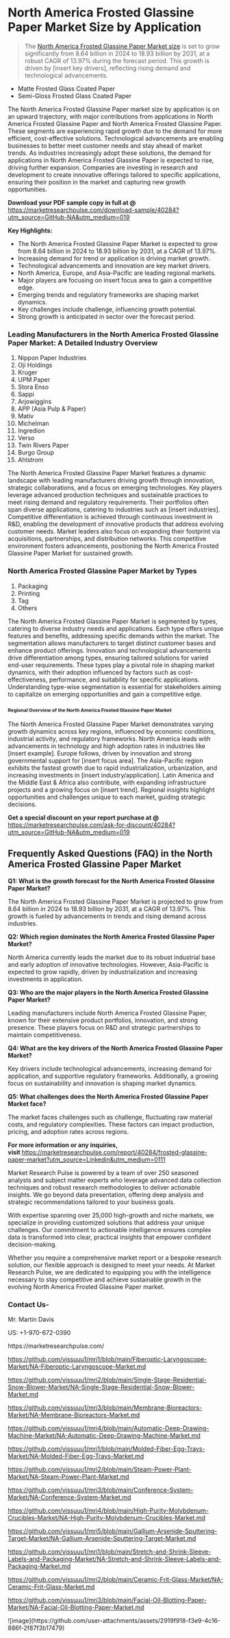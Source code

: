 <h1>North America Frosted Glassine Paper Market&nbsp;Size by Application</h1><blockquote><p>The <a href="https://marketresearchpulse.com/download-sample/40284?utm_source=GitHub-NA&amp;utm_medium=019">North America Frosted Glassine Paper Market size</a> is set to grow significantly from 8.64 billion in 2024 to 18.93 billion by 2031, at a robust CAGR of 13.97% during the forecast period. This growth is driven by [insert key drivers], reflecting rising demand and technological advancements.</p></blockquote><ul><li>Matte Frosted Glass Coated Paper<li> Semi-Gloss Frosted Glass Coated Paper</li></ul><p>The North America Frosted Glassine Paper market size by application is on an upward trajectory, with major contributions from applications in North America Frosted Glassine Paper and North America Frosted Glassine Paper. These segments are experiencing rapid growth due to the demand for more efficient, cost-effective solutions. Technological advancements are enabling businesses to better meet customer needs and stay ahead of market trends. As industries increasingly adopt these solutions, the demand for applications in North America Frosted Glassine Paper is expected to rise, driving further expansion. Companies are investing in research and development to create innovative offerings tailored to specific applications, ensuring their position in the market and capturing new growth opportunities.</p><p><strong>Download your PDF sample copy in full at @ </strong><a href="https://marketresearchpulse.com/download-sample/40284?utm_source=GitHub-NA&amp;utm_medium=019">https://marketresearchpulse.com/download-sample/40284?utm_source=GitHub-NA&amp;utm_medium=019</a></p><p><strong>Key Highlights: </strong></p><ul><li>The North America Frosted Glassine Paper Market is expected to grow from 8.64 billion in 2024 to 18.93 billion by 2031, at a CAGR of 13.97%.</li><li>Increasing demand for trend or application is driving market growth.</li><li>Technological advancements and innovation are key market drivers.</li><li>North America, Europe, and Asia-Pacific are leading regional markets.</li><li>Major players are focusing on insert focus area to gain a competitive edge.</li><li>Emerging trends and regulatory frameworks are shaping market dynamics.</li><li>Key challenges include challenge, influencing growth potential.</li><li>Strong growth is anticipated in sector over the forecast period.</li></ul><h3>Leading Manufacturers in the North America Frosted Glassine Paper Market: A Detailed Industry Overview</h3><ol><li>Nippon Paper Industries</li><li>Oji Holdings</li><li>Kruger</li><li>UPM Paper</li><li>Stora Enso</li><li>Sappi</li><li>Arjowiggins</li><li>APP (Asia Pulp & Paper)</li><li>Mativ</li><li>Michelman</li><li>Ingredion</li><li>Verso</li><li>Twin Rivers Paper</li><li>Burgo Group</li><li>Ahlstrom</li></ol><div class="flex max-w-full flex-col flex-grow"><div class="min-h-8 text-message flex w-full flex-col items-end gap-2 whitespace-normal break-words [.text-message+&amp;]:mt-5" dir="auto" data-message-author-role="assistant" data-message-id="fd8432e4-4910-450d-b182-61b7bfb0a01f" data-message-model-slug="gpt-4o"><div class="flex w-full flex-col gap-1 empty:hidden first:pt-[3px]"><div class="markdown prose w-full break-words dark:prose-invert light"><p>The North America Frosted Glassine Paper Market features a dynamic landscape with leading manufacturers driving growth through innovation, strategic collaborations, and a focus on emerging technologies. Key players leverage advanced production techniques and sustainable practices to meet rising demand and regulatory requirements. Their portfolios often span diverse applications, catering to industries such as [insert industries]. Competitive differentiation is achieved through continuous investment in R&amp;D, enabling the development of innovative products that address evolving customer needs. Market leaders also focus on expanding their footprint via acquisitions, partnerships, and distribution networks. This competitive environment fosters advancements, positioning the North America Frosted Glassine Paper Market for sustained growth.</p></div></div></div></div><h3>North America Frosted Glassine Paper Market by Types</h3><ol><li>Packaging<li> Printing<li> Tag<li> Others</li></ol><div class="flex max-w-full flex-col flex-grow"><div class="min-h-8 text-message flex w-full flex-col items-end gap-2 whitespace-normal break-words [.text-message+&amp;]:mt-5" dir="auto" data-message-author-role="assistant" data-message-id="084470be-0bb7-4664-bddf-5156b4f41249" data-message-model-slug="gpt-4o-mini"><div class="flex w-full flex-col gap-1 empty:hidden first:pt-[3px]"><div class="markdown prose w-full break-words dark:prose-invert light"><p>The North America Frosted Glassine Paper Market is segmented by types, catering to diverse industry needs and applications. Each type offers unique features and benefits, addressing specific demands within the market. The segmentation allows manufacturers to target distinct customer bases and enhance product offerings. Innovation and technological advancements drive differentiation among types, ensuring tailored solutions for varied end-user requirements. These types play a pivotal role in shaping market dynamics, with their adoption influenced by factors such as cost-effectiveness, performance, and suitability for specific applications. Understanding type-wise segmentation is essential for stakeholders aiming to capitalize on emerging opportunities and gain a competitive edge.</p></div></div></div></div><h3><span style="font-size: 11px;">Regional Overview of the North America Frosted Glassine Paper Market</span></h3><div class="flex max-w-full flex-col flex-grow"><div class="min-h-8 text-message flex w-full flex-col items-end gap-2 whitespace-normal break-words [.text-message+&amp;]:mt-5" dir="auto" data-message-author-role="assistant" data-message-id="e9038762-ce64-4e30-91c9-9bd413514231" data-message-model-slug="gpt-4o-mini"><div class="flex w-full flex-col gap-1 empty:hidden first:pt-[3px]"><div class="markdown prose w-full break-words dark:prose-invert light"><p>The North America Frosted Glassine Paper Market demonstrates varying growth dynamics across key regions, influenced by economic conditions, industrial activity, and regulatory frameworks. North America leads with advancements in technology and high adoption rates in industries like [insert example]. Europe follows, driven by innovation and strong governmental support for [insert focus area]. The Asia-Pacific region exhibits the fastest growth due to rapid industrialization, urbanization, and increasing investments in [insert industry/application]. Latin America and the Middle East &amp; Africa also contribute, with expanding infrastructure projects and a growing focus on [insert trend]. Regional insights highlight opportunities and challenges unique to each market, guiding strategic decisions.</p></div></div></div></div><p><strong>Get a special discount on your report purchase at @ </strong><a href="https://marketresearchpulse.com/ask-for-discount/40284?utm_source=GitHub-NA&amp;utm_medium=019">https://marketresearchpulse.com/ask-for-discount/40284?utm_source=GitHub-NA&amp;utm_medium=019</a></p><h2>Frequently Asked Questions (FAQ) in the North America Frosted Glassine Paper Market</h2><p><strong>Q1: What is the growth forecast for the North America Frosted Glassine Paper Market?</strong></p><p>The North America Frosted Glassine Paper Market is projected to grow from 8.64 billion in 2024 to 18.93 billion by 2031, at a CAGR of 13.97%. This growth is fueled by advancements in trends and rising demand across industries.</p><p><strong>Q2: Which region dominates the North America Frosted Glassine Paper Market?</strong></p><p>North America currently leads the market due to its robust industrial base and early adoption of innovative technologies. However, Asia-Pacific is expected to grow rapidly, driven by industrialization and increasing investments in application.</p><p><strong>Q3: Who are the major players in the North America Frosted Glassine Paper Market?</strong></p><p>Leading manufacturers include North America Frosted Glassine Paper, known for their extensive product portfolios, innovation, and strong presence. These players focus on R&amp;D and strategic partnerships to maintain competitiveness.</p><p><strong>Q4: What are the key drivers of the North America Frosted Glassine Paper Market?</strong></p><p>Key drivers include technological advancements, increasing demand for application, and supportive regulatory frameworks. Additionally, a growing focus on sustainability and innovation is shaping market dynamics.</p><p><strong>Q5: What challenges does the North America Frosted Glassine Paper Market face?</strong></p><p>The market faces challenges such as challenge, fluctuating raw material costs, and regulatory complexities. These factors can impact production, pricing, and adoption rates across regions.</p><p><strong>For more information or any inquiries, visit&nbsp;</strong><a href="https://marketresearchpulse.com/report/40284/frosted-glassine-paper-market?utm_source=Linkedin&utm_medium=0111">https://marketresearchpulse.com/report/40284/frosted-glassine-paper-market?utm_source=Linkedin&utm_medium=0111</a></p><p>Market Research Pulse is powered by a team of over 250 seasoned analysts and subject matter experts who leverage advanced data collection techniques and robust research methodologies to deliver actionable insights. We go beyond data presentation, offering deep analysis and strategic recommendations tailored to your business goals.</p><p>With expertise spanning over 25,000 high-growth and niche markets, we specialize in providing customized solutions that address your unique challenges. Our commitment to actionable intelligence ensures complex data is transformed into clear, practical insights that empower confident decision-making.</p><p>Whether you require a comprehensive market report or a bespoke research solution, our flexible approach is designed to meet your needs. At Market Research Pulse, we are dedicated to equipping you with the intelligence necessary to stay competitive and achieve sustainable growth in the evolving North America Frosted Glassine Paper market.</p><h3><strong>Contact Us-</strong></h3><p>Mr. Martin Davis</p><p>US: +1-970-672-0390</p><p>https://marketresearchpulse.com/</p><p><a href="https://github.com/vissuuu1/mri1/blob/main/Fiberoptic-Laryngoscope-Market/NA-Fiberoptic-Laryngoscope-Market.md">https://github.com/vissuuu1/mri1/blob/main/Fiberoptic-Laryngoscope-Market/NA-Fiberoptic-Laryngoscope-Market.md</a></p><p><a href="https://github.com/vissuuu1/mri2/blob/main/Single-Stage-Residential-Snow-Blower-Market/NA-Single-Stage-Residential-Snow-Blower-Market.md">https://github.com/vissuuu1/mri2/blob/main/Single-Stage-Residential-Snow-Blower-Market/NA-Single-Stage-Residential-Snow-Blower-Market.md</a></p><p><a href="https://github.com/vissuuu1/mri3/blob/main/Membrane-Bioreactors-Market/NA-Membrane-Bioreactors-Market.md">https://github.com/vissuuu1/mri3/blob/main/Membrane-Bioreactors-Market/NA-Membrane-Bioreactors-Market.md</a></p><p><a href="https://github.com/vissuuu1/mri4/blob/main/Automatic-Deep-Drawing-Machine-Market/NA-Automatic-Deep-Drawing-Machine-Market.md">https://github.com/vissuuu1/mri4/blob/main/Automatic-Deep-Drawing-Machine-Market/NA-Automatic-Deep-Drawing-Machine-Market.md</a></p><p><a href="https://github.com/vissuuu1/mri1/blob/main/Molded-Fiber-Egg-Trays-Market/NA-Molded-Fiber-Egg-Trays-Market.md">https://github.com/vissuuu1/mri1/blob/main/Molded-Fiber-Egg-Trays-Market/NA-Molded-Fiber-Egg-Trays-Market.md</a></p><p><a href="https://github.com/vissuuu1/mri2/blob/main/Steam-Power-Plant-Market/NA-Steam-Power-Plant-Market.md">https://github.com/vissuuu1/mri2/blob/main/Steam-Power-Plant-Market/NA-Steam-Power-Plant-Market.md</a></p><p><a href="https://github.com/vissuuu1/mri3/blob/main/Conference-System-Market/NA-Conference-System-Market.md">https://github.com/vissuuu1/mri3/blob/main/Conference-System-Market/NA-Conference-System-Market.md</a></p><p><a href="https://github.com/vissuuu1/mri4/blob/main/High-Purity-Molybdenum-Crucibles-Market/NA-High-Purity-Molybdenum-Crucibles-Market.md">https://github.com/vissuuu1/mri4/blob/main/High-Purity-Molybdenum-Crucibles-Market/NA-High-Purity-Molybdenum-Crucibles-Market.md</a></p><p><a href="https://github.com/vissuuu1/mri5/blob/main/Gallium-Arsenide-Sputtering-Target-Market/NA-Gallium-Arsenide-Sputtering-Target-Market.md">https://github.com/vissuuu1/mri5/blob/main/Gallium-Arsenide-Sputtering-Target-Market/NA-Gallium-Arsenide-Sputtering-Target-Market.md</a></p><p><a href="https://github.com/vissuuu1/mri1/blob/main/Stretch-and-Shrink-Sleeve-Labels-and-Packaging-Market/NA-Stretch-and-Shrink-Sleeve-Labels-and-Packaging-Market.md">https://github.com/vissuuu1/mri1/blob/main/Stretch-and-Shrink-Sleeve-Labels-and-Packaging-Market/NA-Stretch-and-Shrink-Sleeve-Labels-and-Packaging-Market.md</a></p><p><a href="https://github.com/vissuuu1/mri2/blob/main/Ceramic-Frit-Glass-Market/NA-Ceramic-Frit-Glass-Market.md">https://github.com/vissuuu1/mri2/blob/main/Ceramic-Frit-Glass-Market/NA-Ceramic-Frit-Glass-Market.md</a></p><p><a href="https://github.com/vissuuu1/mri3/blob/main/Facial-Oil-Blotting-Paper-Market/NA-Facial-Oil-Blotting-Paper-Market.md">https://github.com/vissuuu1/mri3/blob/main/Facial-Oil-Blotting-Paper-Market/NA-Facial-Oil-Blotting-Paper-Market.md</a></p>
![image](https://github.com/user-attachments/assets/2919f918-f3e9-4c16-886f-2f87f3b17479)
